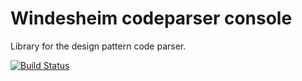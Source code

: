 # Windesheim codeparser console
Library for the design pattern code parser.

[![Build Status](https://travis-ci.org/Taronyuu/WindesheimTechnologieProject.svg?branch=master)](https://travis-ci.org/Taronyuu/WindesheimTechnologieProject)
